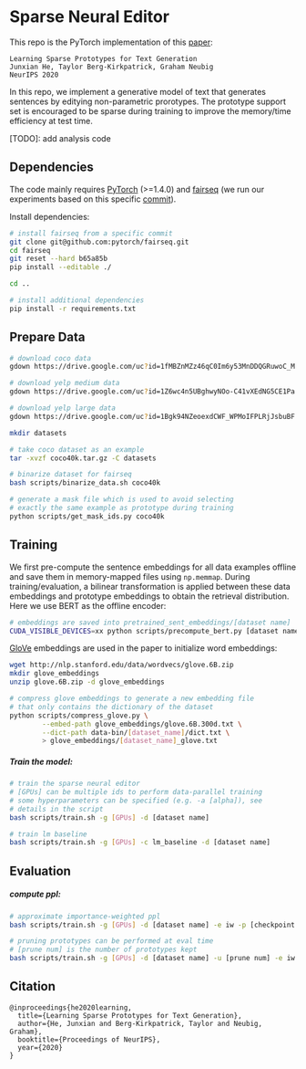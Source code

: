 # Sparse Neural Editor
This repo is the PyTorch implementation of this [paper](https://arxiv.org/abs/2006.16336):

```
Learning Sparse Prototypes for Text Generation
Junxian He, Taylor Berg-Kirkpatrick, Graham Neubig
NeurIPS 2020
```

In this repo, we implement a generative model of text that generates sentences by editying non-parametric prorotypes. The prototype support set is encouraged to be sparse during training to improve the memory/time efficiency at test time.

\[TODO\]: add analysis code

## Dependencies

The code mainly requires [PyTorch](https://pytorch.org/) (>=1.4.0) and [fairseq](https://github.com/pytorch/fairseq) (we run our experiments based on this specific [commit](https://github.com/pytorch/fairseq/commit/b65a85b692544e36f9e83ada91cf4ef529791c69)).

Install dependencies:

```bash
# install fairseq from a specific commit
git clone git@github.com:pytorch/fairseq.git
cd fairseq
git reset --hard b65a85b
pip install --editable ./

cd ..

# install additional dependencies
pip install -r requirements.txt
```



## Prepare Data 

```bash
# download coco data
gdown https://drive.google.com/uc?id=1fMBZnMZz46qC0Im6y53MnDDQGRuwoC_M

# download yelp medium data
gdown https://drive.google.com/uc?id=1Z6wc4n5UBghwyNOo-C41vXEdNG5CE1Pa

# download yelp large data
gdown https://drive.google.com/uc?id=1Bgk94NZeoexdCWF_WPMoIFPLRjJsbuBF

mkdir datasets

# take coco dataset as an example
tar -xvzf coco40k.tar.gz -C datasets

# binarize dataset for fairseq
bash scripts/binarize_data.sh coco40k

# generate a mask file which is used to avoid selecting 
# exactly the same example as prototype during training
python scripts/get_mask_ids.py coco40k
```



## Training

We first pre-compute the sentence embeddings for all data examples offline and save them in memory-mapped files using `np.memmap`. During training/evaluation, a bilinear transformation is applied between these data embeddings and prototype embeddings to obtain the retrieval distribution. Here we use BERT as the offline  encoder:

```bash
# embeddings are saved into pretrained_sent_embeddings/[dataset name]
CUDA_VISIBLE_DEVICES=xx python scripts/precompute_bert.py [dataset name]
```



[GloVe](https://github.com/stanfordnlp/GloVe) embeddings are used in the paper to initialize word embeddings:

```bash
wget http://nlp.stanford.edu/data/wordvecs/glove.6B.zip
mkdir glove_embeddings
unzip glove.6B.zip -d glove_embeddings

# compress glove embeddings to generate a new embedding file
# that only contains the dictionary of the dataset
python scripts/compress_glove.py \
		--embed-path glove_embeddings/glove.6B.300d.txt \
		--dict-path data-bin/[dataset_name]/dict.txt \
		> glove_embeddings/[dataset_name]_glove.txt
```



##### Train the model:

```bash
# train the sparse neural editor
# [GPUs] can be multiple ids to perform data-parallel training
# some hyperparameters can be specified (e.g. -a [alpha]), see 
# details in the script
bash scripts/train.sh -g [GPUs] -d [dataset name]

# train lm baseline
bash scripts/train.sh -g [GPUs] -c lm_baseline -d [dataset name]
```



## Evaluation

##### compute ppl:

```bash
# approximate importance-weighted ppl
bash scripts/train.sh -g [GPUs] -d [dataset name] -e iw -p [checkpoint directory]

# pruning prototypes can be performed at eval time
# [prune num] is the number of prototypes kept
bash scripts/train.sh -g [GPUs] -d [dataset name] -u [prune num] -e iw -p [checkpoint directory] 
```



## Citation

```
@inproceedings{he2020learning,
  title={Learning Sparse Prototypes for Text Generation},
  author={He, Junxian and Berg-Kirkpatrick, Taylor and Neubig, Graham},
  booktitle={Proceedings of NeurIPS},
  year={2020}
}
```


